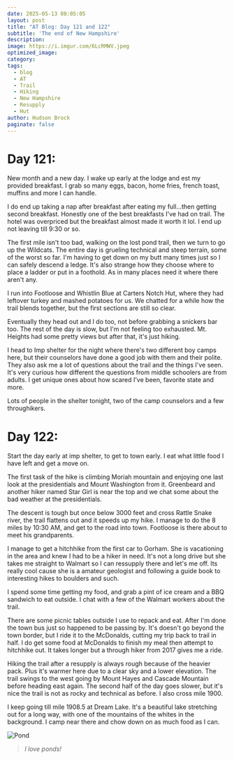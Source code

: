 ```yaml
---
date: 2025-05-13 08:05:05
layout: post
title: "AT Blog: Day 121 and 122"
subtitle: 'The end of New Hampshire'
description:
image: https://i.imgur.com/6LcRMWV.jpeg
optimized_image: 
category:
tags:
  - blog
  - AT
  - Trail
  - Hiking
  - New Hampshire
  - Resupply
  - Hut
author: Hudson Brock
paginate: false
---
```


# Day 121:


New month and a new day. I wake up early at the lodge and est my provided breakfast. I grab so many eggs, bacon, home fries, french toast, muffins and more I can handle.

I do end up taking a nap after breakfast after eating my full...then getting second breakfast. Honestly one of the best breakfasts I've had on trail. The hotel was overpriced but the breakfast almost made it worth it lol. I end up not leaving till 9:30 or so.

The first mile isn't too bad, walking on the lost pond trail, then we turn to go up the Wildcats. The entire day is grueling technical and steep terrain, some of the worst so far. I'm having to get down on my butt many times just so I can safely descend a ledge. It's also strange how they choose where to place a ladder or put in a foothold. As in many places need it where there aren't any.

I run into Footloose and Whistlin Blue at Carters Notch Hut, where they had leftover turkey and mashed potatoes for us. We chatted for a while how the trail blends together, but the first sections are still so clear.

Eventually they head out and I do too, not before grabbing a snickers bar too. The rest of the day is slow, but I'm not feeling too exhausted. Mt. Heights had some pretty views but after that, it's just hiking.

I head to Imp shelter for the night where there's two different boy camps here, but their counselors have done a good job with them and their polite. They also ask me a lot of questions about the trail and the things I've seen. It's very curious how different the questions from middle schoolers are from adults. I get unique ones about how scared I've been, favorite state and more.

Lots of people in the shelter tonight, two of the camp counselors and a few throughikers.




# Day 122:

Start the day early at imp shelter, to get to town early. I eat what little food I have left and get a move on.

The first task of the hike is climbing Moriah mountain and enjoying one last look at the presidentials and Mount Washington from it. Greenbeard and another hiker named Star Girl is near the top and we chat some about the bad weather at the presidentials. 

The descent is tough but once below 3000 feet and cross Rattle Snake river, the trail flattens out and it speeds up my hike. I manage to do the 8 miles by 10:30 AM, and get to the road into town. Footloose is there about to meet his grandparents.

I manage to get a hitchhike from the first car to Gorham. She is vacationing in the area and knew I had to be a hiker in need. It's not a long drive but she takes me straight to Walmart so I can ressupply there and let's me off. Its really cool cause she is a amateur geologist and following a guide book to interesting hikes to boulders and such.

I spend some time getting my food, and grab a pint of ice cream and a BBQ sandwich to eat outside. I chat with a few of the Walmart workers about the trail.

There are some picnic tables outside I use to repack and eat. After I'm done the town bus just so happened to be passing by. It's doesn't go beyond the town border, but I ride it to the McDonalds, cutting my trip back to trail in half. I do get some food at McDonalds to finish my meal then attempt to hitchhike out. It takes longer but a through hiker from 2017 gives me a ride.

Hiking the trail after a resupply is always rough because of the heavier pack. Plus it's warmer here due to a clear sky and a lower elevation. The trail swings to the west going by Mount Hayes and Cascade Mountain before heading east again. The second half of the day goes slower, but it's nice the trail is not as rocky and technical as before. I also cross mile 1900.

I keep going till mile 1908.5 at Dream Lake. It's a beautiful lake stretching out for a long way, with one of the mountains of the whites in the background. I camp near there and chow down on as much food as I can.





![Pond](https://i.imgur.com/cDJirDx.jpeg "I love ponds")

>*I love ponds!*